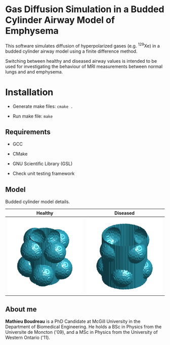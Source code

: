 # Gas Diffusion Simulation in a Budded Cylinder Airway Model of Emphysema
This software simulates diffusion of hyperpolarized gases (e.g. <sup>129</sup>Xe) in a budded cylinder airway model using a
finite difference method.

Switching between healthy and diseased airway values is intended to be used for investigating the behaviour of MRI
measurements between normal lungs and and emphysema.

# Installation

* Generate make files: `cmake .`

* Run make file: `make`

## Requirements

* GCC

* CMake

* GNU Scientific Library (GSL)

* Check unit testing framework

## Model

Budded cylinder model details.

Healthy                                             | Diseased
:--------------------------------------------------:|:-----------------------------------------------------:
![Budded Cylinder (healthy)](/figures/healthy.png)  |  ![Budded Cylinder (diseased)](/figures/disease.png)


## About me

**Mathieu Boudreau** is a PhD Candidate at McGill University in the Department of Biomedical Engineering.
He holds a BSc in Physics from the Universite de Moncton ('09), and a MSc in Physics from the University
of Western Ontario ('11).